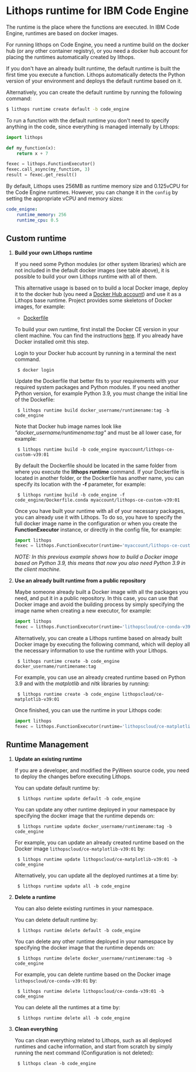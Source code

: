 # Lithops runtime for IBM Code Engine

The runtime is the place where the functions are executed. In IBM Code Engine, runtimes are based on docker images. 

For running lithops on Code Engine, you need a runtime build on the docker hub (or any other container registry), or you need a docker hub account for placing the runtimes automatically created by lithops.

If you don't have an already built runtime, the default runtime is built the first time you execute a function. Lithops automatically detects the Python version of your environment and deploys the default runtime based on it.

Alternatively, you can create the default runtime by running the following command:

```bash
$ lithops runtime create default -b code_engine
```

To run a function with the default runtime you don't need to specify anything in the code, since everything is managed internally by Lithops:

```python
import lithops

def my_function(x):
    return x + 7

fexec = lithops.FunctionExecutor()
fexec.call_async(my_function, 3)
result = fexec.get_result()
```

By default, Lithops uses 256MB as runtime memory size and 0.125vCPU for the Code Engine runtimes. However, you can change it in the `config` by setting the appropriate vCPU  and memory sizes:

```yaml
code_enigne:
    runtime_memory: 256
    runtime_cpu: 0.5
```


## Custom runtime

1. **Build your own Lithops runtime**

    If you need some Python modules (or other system libraries) which are not included in the default docker images (see table above), it is possible to build your own Lithops runtime with all of them.

    This alternative usage is based on to build a local Docker image, deploy it to the docker hub (you need a [Docker Hub account](https://hub.docker.com)) and use it as a Lithops base runtime.
    Project provides some skeletons of Docker images, for example:

    * [Dockerfile](Dockerfile) 

    To build your own runtime, first install the Docker CE version in your client machine. You can find the instructions [here](https://docs.docker.com/get-docker/). If you already have Docker installed omit this step.

    Login to your Docker hub account by running in a terminal the next command.

        $ docker login

    Update the Dockerfile that better fits to your requirements with your required system packages and Python modules.
    If you need another Python version, for example Python 3.9, you must change the initial line of the Dockefile:

        $ lithops runtime build docker_username/runtimename:tag -b code_engine

    Note that Docker hub image names look like *"docker_username/runtimename:tag"* and must be all lower case, for example:

        $ lithops runtime build -b code_engine myaccount/lithops-ce-custom-v39:01

    By default the Dockerfile should be located in the same folder from where you execute the **lithops runtime** command. If your Dockerfile is located in another folder, or the Dockerfile has another name, you can specify its location with the **-f** parameter, for example:

        $ lithops runtime build -b code_engine -f code_engine/Dockerfile.conda myaccount/lithops-ce-custom-v39:01

    Once you have built your runtime with all of your necessary packages, you can already use it with Lithops.
    To do so, you have to specify the full docker image name in the configuration or when you create the **FunctionExecutor** instance, or directly in the config file, for example:

    ```python
    import lithops
    fexec = lithops.FunctionExecutor(runtime='myaccount/lithops-ce-custom-v39:01')
    ```

    *NOTE: In this previous example shows how to build a Docker image based on Python 3.9, this means that now you also need Python 3.9 in the client machine.*

2. **Use an already built runtime from a public repository**

    Maybe someone already built a Docker image with all the packages you need, and put it in a public repository.
    In this case, you can use that Docker image and avoid the building process by simply specifying the image name when creating a new executor, for example:

    ```python
    import lithops
    fexec = lithops.FunctionExecutor(runtime='lithopscloud/ce-conda-v39:01')
    ```

    Alternatively, you can create a Lithops runtime based on already built Docker image by executing the following command, which will deploy all the necessary information to use the runtime with your Lithops.

        $ lithops runtime create -b code_engine docker_username/runtimename:tag

    For example, you can use an already created runtime based on Python 3.9 and with the *matplotlib* and *nltk* libraries by running:

        $ lithops runtime create -b code_engine lithopscloud/ce-matplotlib-v39:01

    Once finished, you can use the runtime in your Lithops code:

    ```python
    import lithops
    fexec = lithops.FunctionExecutor(runtime='lithopscloud/ce-matplotlib:v39:01')
    ```

## Runtime Management

1. **Update an existing runtime**

    If you are a developer, and modified the PyWeen source code, you need to deploy the changes before executing Lithops.

    You can update default runtime by:

        $ lithops runtime update default -b code_engine

    You can update any other runtime deployed in your namespace by specifying the docker image that the runtime depends on:

        $ lithops runtime update docker_username/runtimename:tag -b code_engine

    For example, you can update an already created runtime based on the Docker image `lithopscloud/ce-matplotlib-v39:01` by:

        $ lithops runtime update lithopscloud/ce-matplotlib-v39:01 -b code_engine

    Alternatively, you can update all the deployed runtimes at a time by:

        $ lithops runtime update all -b code_engine

2. **Delete a runtime**

    You can also delete existing runtimes in your namespace.

    You can delete default runtime by:

        $ lithops runtime delete default -b code_engine

    You can delete any other runtime deployed in your namespace by specifying the docker image that the runtime depends on:

        $ lithops runtime delete docker_username/runtimename:tag -b code_engine

    For example, you can delete runtime based on the Docker image `lithopscloud/ce-conda-v39:01` by:

        $ lithops runtime delete lithopscloud/ce-conda-v39:01 -b code_engine

    You can delete all the runtimes at a time by:

        $ lithops runtime delete all -b code_engine

3. **Clean everything**

     You can clean everything related to Lithops, such as all deployed runtimes and cache information, and start from scratch by simply running the next command (Configuration is not deleted):

        $ lithops clean -b code_engine
